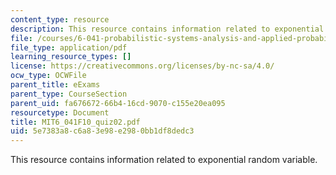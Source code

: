 ```yaml
---
content_type: resource
description: This resource contains information related to exponential random variable.
file: /courses/6-041-probabilistic-systems-analysis-and-applied-probability-fall-2010/5e7383a8c6a83e98e2980bb1df8dedc3_MIT6_041F10_quiz02.pdf
file_type: application/pdf
learning_resource_types: []
license: https://creativecommons.org/licenses/by-nc-sa/4.0/
ocw_type: OCWFile
parent_title: eExams
parent_type: CourseSection
parent_uid: fa676672-66b4-16cd-9070-c155e20ea095
resourcetype: Document
title: MIT6_041F10_quiz02.pdf
uid: 5e7383a8-c6a8-3e98-e298-0bb1df8dedc3
---
```

This resource contains information related to exponential random variable.